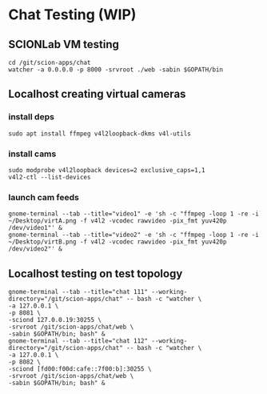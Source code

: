 # Chat Testing (WIP)

## SCIONLab VM testing
``` shell
cd /git/scion-apps/chat
watcher -a 0.0.0.0 -p 8000 -srvroot ./web -sabin $GOPATH/bin
```

## Localhost creating virtual cameras
### install deps
``` shell
sudo apt install ffmpeg v4l2loopback-dkms v4l-utils
```
### install cams
``` shell
sudo modprobe v4l2loopback devices=2 exclusive_caps=1,1
v4l2-ctl --list-devices
```
### launch cam feeds
``` shell
gnome-terminal --tab --title="video1" -e 'sh -c "ffmpeg -loop 1 -re -i ~/Desktop/virtA.png -f v4l2 -vcodec rawvideo -pix_fmt yuv420p /dev/video1"' &
gnome-terminal --tab --title="video2" -e 'sh -c "ffmpeg -loop 1 -re -i ~/Desktop/virtB.png -f v4l2 -vcodec rawvideo -pix_fmt yuv420p /dev/video2"' &
```

## Localhost testing on test topology
``` shell
gnome-terminal --tab --title="chat 111" --working-directory="/git/scion-apps/chat" -- bash -c "watcher \
-a 127.0.0.1 \
-p 8081 \
-sciond 127.0.0.19:30255 \
-srvroot /git/scion-apps/chat/web \
-sabin $GOPATH/bin; bash" &
gnome-terminal --tab --title="chat 112" --working-directory="/git/scion-apps/chat" -- bash -c "watcher \
-a 127.0.0.1 \
-p 8082 \
-sciond [fd00:f00d:cafe::7f00:b]:30255 \
-srvroot /git/scion-apps/chat/web \
-sabin $GOPATH/bin; bash" &
```
